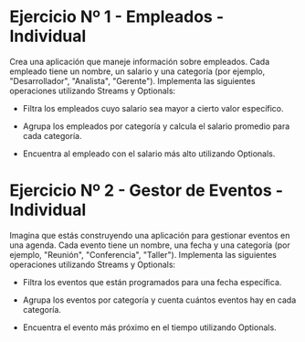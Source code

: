 # Ejercicio Nº 1 - Empleados - Individual

Crea una aplicación que maneje información sobre empleados. Cada empleado tiene un nombre, un salario y una categoría (por ejemplo, "Desarrollador", "Analista", "Gerente"). Implementa las siguientes operaciones utilizando Streams y Optionals:

*   Filtra los empleados cuyo salario sea mayor a cierto valor específico.

*   Agrupa los empleados por categoría y calcula el salario promedio para cada categoría.

*   Encuentra al empleado con el salario más alto utilizando Optionals.

# Ejercicio Nº 2 - Gestor de Eventos - Individual

Imagina que estás construyendo una aplicación para gestionar eventos en una agenda. Cada evento tiene un nombre, una fecha y una categoría (por ejemplo, "Reunión", "Conferencia", "Taller"). Implementa las siguientes operaciones utilizando Streams y Optionals:

*   Filtra los eventos que están programados para una fecha específica.

*   Agrupa los eventos por categoría y cuenta cuántos eventos hay en cada categoría.

*   Encuentra el evento más próximo en el tiempo utilizando Optionals.
